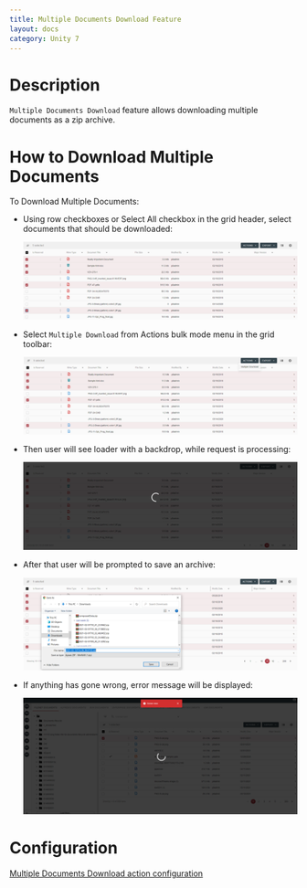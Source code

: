 ```yaml
---
title: Multiple Documents Download Feature
layout: docs
category: Unity 7
---
```

# Description

`Multiple Documents Download` feature allows downloading multiple documents as a zip archive.

# How to Download Multiple Documents

To Download Multiple Documents:

- Using row checkboxes or Select All checkbox in the grid header, select documents that should be downloaded:

    ![Selected documents](multiple-document-download/images/selected-docs.png)

- Select `Multiple Download` from Actions bulk mode menu in the grid toolbar:

    ![Action in menu](multiple-document-download/images/action-dropdown.png)
    
- Then user will see loader with a backdrop, while request is processing:

    ![Request processing](multiple-document-download/images/loader-processing.png)
    
- After that user will be prompted to save an archive:

    ![Save as prompt](multiple-document-download/images/save-as-prompt.png)
        
- If anything has gone wrong, error message will be displayed:

    ![Error message displayed](multiple-document-download/images/server-error.png)


# Configuration

[Multiple Documents Download action configuration](../../configuration/actions/multiple-document-download.md)